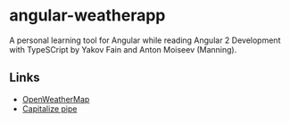 # angular-weatherapp

A personal learning tool for Angular while reading Angular 2 Development with 
TypeSCript by Yakov Fain and Anton Moiseev (Manning).

## Links

* [OpenWeatherMap](http://www.openweathermap.org/)
* [Capitalize pipe](http://karlclement.com/blog/dev/angular2/2016/04/10/capitalize-pipe-angular2/)
